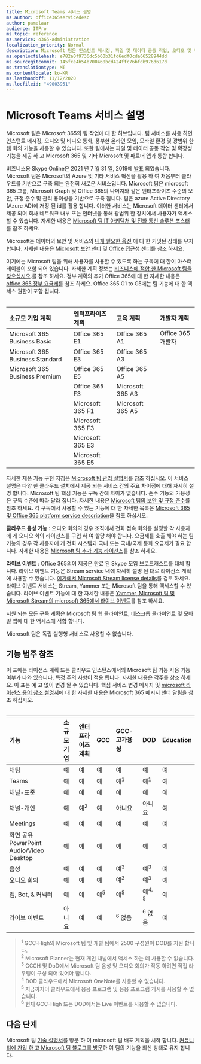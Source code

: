 ```yaml
---
title: Microsoft Teams 서비스 설명
ms.author: office365servicedesc
author: pamelaar
audience: ITPro
ms.topic: reference
ms.service: o365-administration
localization_priority: Normal
description: Microsoft 팀은 인스턴트 메시징, 파일 및 데이터 공동 작업, 오디오 및 비디오 통화, 리치 온라인 모임, 모바일 환경 및 광범위 한 웹 회의 기능을 제공 합니다.
ms.openlocfilehash: e782a0f9736dc5b60b31fd6edf0cda66528944dd
ms.sourcegitcommit: 145fce4b54b700460bcd424ffc76bfdb976d617d
ms.translationtype: MT
ms.contentlocale: ko-KR
ms.lasthandoff: 11/12/2020
ms.locfileid: "49003951"
---
```

# <a name="microsoft-teams-service-description"></a>Microsoft Teams 서비스 설명

Microsoft 팀은 Microsoft 365의 팀 작업에 대 한 허브입니다. 팀 서비스를 사용 하면 인스턴트 메시징, 오디오 및 비디오 통화, 풍부한 온라인 모임, 모바일 환경 및 광범위 한 웹 회의 기능을 사용할 수 있습니다. 또한 팀에서는 파일 및 데이터 공동 작업 및 확장성 기능을 제공 하 고 Microsoft 365 및 기타 Microsoft 및 파트너 앱과 통합 합니다.

비즈니스용 Skype Online은 2021 년 7 월 31 일, 2019에 [발표](https://techcommunity.microsoft.com/t5/Microsoft-Teams-Blog/Skype-for-Business-Online-to-Be-Retired-in-2021/ba-p/777833) 되었습니다. Microsoft 팀은 Microsoft의 Azure 및 기타 서비스 혁신을 활용 하 여 처음부터 클라우드를 기반으로 구축 되는 완전히 새로운 서비스입니다. Microsoft 팀은 microsoft 365 그룹, Microsoft Graph 및 Office 365의 나머지와 같은 엔터프라이즈 수준의 보안, 규정 준수 및 관리 용이성을 기반으로 구축 됩니다. 팀은 azure Active Directory (Azure AD)에 저장 된 id를 활용 합니다. 이러한 서비스는 Microsoft 데이터 센터에서 제공 되며 회사 네트워크 내부 또는 인터넷을 통해 광범위 한 장치에서 사용자가 액세스할 수 있습니다. 자세한 내용은 [Microsoft 팀 IT 아키텍처 및 전화 통신 솔루션 포스터](https://docs.microsoft.com/microsoftteams/teams-architecture-solutions-posters)를 참조 하세요.

Microsoft는 데이터의 보안 및 서비스의 [내게 필요한 옵션](https://www.microsoft.com/trust-center/compliance/accessibility) 에 대 한 커밋된 상태를 유지 합니다. 자세한 내용은 [Microsoft 보안 센터](https://www.microsoft.com/trust-center) 및 [Office 접근성 센터](https://support.office.com/article/Office-Accessibility-Center-Resources-for-people-with-disabilities-ecab0fcf-d143-4fe8-a2ff-6cd596bddc6d)를 참조 하세요.

여기에는 Microsoft 팀을 위해 사용자를 사용할 수 있도록 하는 구독에 대 한이 마스터 테이블이 포함 되어 있습니다. 자세한 계획 정보는 [비즈니스에 적합 한 Microsoft 팀을 찾으십시오](https://www.microsoft.com/microsoft-365/microsoft-teams/compare-microsoft-teams-options?rtc=1).를 참조 하세요. 정부 계획의 추가 Office 365에 대 한 자세한 내용은 [office 365 정부 요금제](https://www.microsoft.com/microsoft-365/government/compare-office-365-government-plans)를 참조 하세요. Office 365 G1 to G5에는 팀 기능에 대 한 액세스 권한이 포함 됩니다.<br><br>

| 소규모 기업 계획 | 엔터프라이즈 계획 | 교육 계획 | 개발자 계획 |
|:-----|:-----|:-----|:-----|
|Microsoft 365 Business Basic <br/> |Office 365 E1 <br/> |Office 365 A1 <br/> |Office 365 개발자 <br/> |
|Microsoft 365 Business Standard <br/> |Office 365 E3 <br/> |Office 365 A3 <br/>|   <br/> |
|Microsoft 365 Business Premium <br/> | Office 365 E5<br/> |Office 365 A5 <br/>  |  <br/> |
|  <br/> |Office 365 F3 <br/> |  Microsoft 365 A3<br/> |  <br/> |
|  <br/> |Microsoft 365 F1 <br/> |  Microsoft 365 A5<br/> |  <br/> |
|  <br/> |Microsoft 365 F3 <br/> |  <br/> |  <br/> |
|  <br/> |Microsoft 365 E3 <br/> |  <br/> |  <br/> |
|  <br/> |Microsoft 365 E5 <br/> |  <br/> |  <br/> |

자세한 제품 기능 구현 지침은 [Microsoft 팀 관리 설명서](https://docs.microsoft.com/MicrosoftTeams)를 참조 하십시오. 이 서비스 설명은 다양 한 클라우드 설치에서 제공 되는 서비스 간의 주요 차이점에 대해 자세히 설명 합니다. Microsoft 팀 핵심 기능은 구독 간에 차이가 없습니다. 준수 기능의 가용성은 구독 수준에 따라 달라 집니다. 자세한 내용은 [Microsoft 팀의 보안 및 규정 준수](https://docs.microsoft.com/microsoftteams/security-compliance-overview)를 참조 하세요. 각 구독에서 사용할 수 있는 기능에 대 한 자세한 목록은 [Microsoft 365 및 Office 365 platform service description](https://docs.microsoft.com/office365/servicedescriptions/office-365-platform-service-description/office-365-platform-service-description)을 참조 하십시오.

**클라우드 음성 기능** : 오디오 회의의 경우 조직에서 전화 접속 회의를 설정할 각 사용자에 게 오디오 회의 라이선스를 구입 하 여 할당 해야 합니다. 요금제를 호출 해야 하는 팀 기능의 경우 각 사용자에 게 전화 시스템과 국내 또는 국내/국제 통화 요금제가 필요 합니다. 자세한 내용은 [Microsoft 팀 추가 기능 라이선스](https://docs.microsoft.com/microsoftteams/teams-add-on-licensing/microsoft-teams-add-on-licensing)를 참조 하세요.

**라이브 이벤트** : Office 365의이 제공은 만료 된 Skype 모임 브로드캐스트를 대체 합니다. 라이브 이벤트 기능은 Stream service 내에 자세히 설명 된 대로 라이선스 계획에 사용할 수 있습니다. [여기에서 Microsoft Stream license details](https://docs.microsoft.com/stream/license-overview)를 검토 하세요. 라이브 이벤트 서비스는 Stream, Yammer 또는 Microsoft 팀을 통해 액세스할 수 있습니다. 라이브 이벤트 기능에 대 한 자세한 내용은 [Yammer, Microsoft 팀 및 Microsoft Stream의 microsoft 365에서 라이브 이벤트](https://docs.microsoft.com/stream/live-event-m365)를 참조 하세요.

지원 되는 모든 구독 계획은 Microsoft 팀 웹 클라이언트, 데스크톱 클라이언트 및 모바일 앱에 대 한 액세스에 적합 합니다.

Microsoft 팀은 독립 실행형 서비스로 사용할 수 없습니다.

## <a name="feature-category-reference"></a>기능 범주 참조

이 표에는 라이선스 계획 또는 클라우드 인스턴스에서의 Microsoft 팀 기능 사용 가능 여부가 나와 있습니다. 특정 주의 사항이 적용 됩니다. 자세한 내용은 각주를 참조 하세요. 이 표는 예 고 없이 변경 될 수 있습니다. 핵심 서비스 변경 메시지 및 [microsoft 라이선스 용어 참조 설명서](https://www.microsoft.com/licensing/product-licensing/products)에 대 한 자세한 내용은 Microsoft 365 메시지 센터 알림을 참조 하십시오.<br><br>

| 기능 | 소규모 기업 | 엔터프라이즈 계획 | GCC | GCC-고가용성 | DOD | Education |
|:-----|:-----|:-----|:-----|:-----|:-----|:-----|
|채팅  <br/> |예  <br/> |예  <br/> |예  <br/> |예  <br/> |예  <br/> |예  <br/> |
|Teams  <br/> |예 <br/> |예 <br/> |예 <br/> |예<sup>1</sup>  <br/> |예<sup>1</sup>  <br/> |예  <br/> |
|채널-표준  <br/> |예  <br/> |예  <br/> |예  <br/> |예  <br/> |예  <br/> |예  <br/> |
|채널-개인  <br/> |예  <br/> |예<sup>2</sup>  <br/> |예 <br/> |아니요  <br/> |아니요 <br/> |예  <br/> |
|Meetings  <br/> |예  <br/> |예  <br/> |예  <br/> |예  <br/> |예  <br/> |예  <br/> |
|화면 공유 PowerPoint Audio/Video Desktop <br/> |예  <br/> |예  <br/> |예  <br/> |예  <br/> |예  <br/> |예  <br/> |
|음성  <br/> |예  <br/> |예  <br/> |예  <br/> |예<sup>3</sup>  <br/> |예<sup>3</sup>  <br/> |예  <br/> |
|오디오 회의  <br/> |예  <br/> |예  <br/> |예  <br/> |예<sup>3</sup>  <br/> |예<sup>3</sup>  <br/> |예  <br/> |
|앱, Bot, & 커넥터  <br/> |예  <br/> |예  <br/> |예<sup>5</sup>  <br/> |예<sup>5</sup>  <br/> |예<sup>4, 5</sup>  <br/> |예  <br/> |
|라이브 이벤트  <br/> |아니요  <br/> |예  <br/> |예  <br/> |<sup>6</sup> 없음  <br/> |<sup>6</sup> 없음  <br/> |예  <br/> |

> <sup>1</sup>  GCC-High의 Microsoft 팀 및 개별 팀에서 2500 구성원이 DOD를 지원 합니다.<br/>
> <sup>2</sup> Microsoft Planner는 현재 개인 채널에서 액세스 하는 데 사용할 수 없습니다.<br/>
> <sup>3</sup> GCCH 및 DoD에서 Microsoft 팀 음성 및 오디오 회의가 작동 하려면 직접 라우팅이 구성 되어 있어야 합니다.<br/>
> <sup>4</sup> DOD 클라우드에서 Microsoft OneNote를 사용할 수 없습니다.<br/>
> <sup>5</sup> 지금까지이 클라우드에서 응용 프로그램 및 응용 프로그램 게시를 사용할 수 없습니다.<br/>
> <sup>6</sup> 현재 GCC-High 또는 DOD에서는 Live 이벤트를 사용할 수 없습니다.<br/>

## <a name="next-steps"></a>다음 단계

Microsoft 팀 [기술 설명서](https://aka.ms/SuccessWithTeams)를 방문 하 여 microsoft 팀 배포 계획을 시작 합니다. [커뮤니티에 가입 하 고 Microsoft 팀 블로그를 방문](https://aka.ms/TeamsBlog)하 여 팀의 기능을 최신 상태로 유지 합니다.
